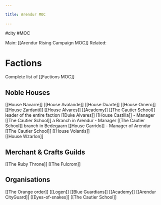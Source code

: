 --- 
title: Arendur MOC 
---
#city #MOC 

Main: [[Arendur Rising Campaign MOC]]
Related: 


# Factions
Complete list of [[Factions MOC]]
## Noble Houses
[[House Navarre]]
	[[House Avalande]]
	[[House Duarte]]
[[House Omero]]
	[[House Zardanti]]
[[House Alvares]]
	[[Academy]]
	[[The Cautier School]]
		leader of the entire faction [[Duke Alvares]]
		[[House Castilla]] 	- Manager [[The Cautier School]] a Branch in Arendur
							- Manager [[The Cautier School]] branch in Bedegaarn
		[[House Garrido]]	- Manager of Arendur [[The Cautier School]]
[[House Volantis]]	
[[House Wzarlon]]

## Merchant & Crafts Guilds
[[The Ruby Throne]]
	[[The Fulcrom]]
## Organisations
[[The Orange order]]
[[Logen]]
[[Blue Guardians]]
[[Academy]]
[[Arendur CityGuard]]
[[Eyes-of-snakes]]
[[The Cautier School]]

